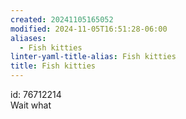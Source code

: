 ```yaml
---
created: 20241105165052
modified: 2024-11-05T16:51:28-06:00
aliases:
  - Fish kitties
linter-yaml-title-alias: Fish kitties
title: Fish kitties
---
```


id: 76712214  
Wait what
